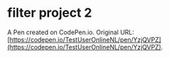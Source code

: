 # filter project 2

A Pen created on CodePen.io. Original URL: [https://codepen.io/TestUserOnlineNL/pen/YzjQVPZ](https://codepen.io/TestUserOnlineNL/pen/YzjQVPZ).

